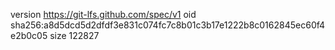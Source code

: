 version https://git-lfs.github.com/spec/v1
oid sha256:a8d5dcd5d2dfdf3e831c074fc7c8b01c3b17e1222b8c0162845ec60f4e2b0c05
size 122827
